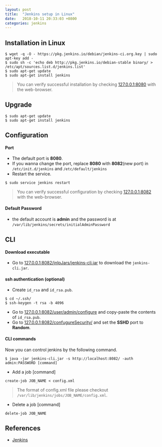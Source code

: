 ```yaml
---
layout: post
title:  "Jenkins setup in Linux"
date:   2018-10-11 20:33:03 +0800
categories: jenkins 
---
```

## Installation in Linux
```
$ wget -q -O - https://pkg.jenkins.io/debian/jenkins-ci.org.key | sudo apt-key add -
$ sudo sh -c 'echo deb http://pkg.jenkins.io/debian-stable binary/ > /etc/apt/sources.list.d/jenkins.list'
$ sudo apt-get update
$ sudo apt-get install jenkins
```
> You can verify successful installation by checking [127.0.0.1:8080]() with the web-browser.

## Upgrade
```
$ sudo apt-get update
$ sudo apt-get install jenkins
```
## Configuration
#### Port
- The default port is __8080__.
- If you wanna change the port, replace __8080__ with  __8082__(new port) in `/etc/init.d/jenkins` and `/etc/default/jenkins` 
- Restart the service.

```
$ sudo service jenkins restart
```
> You can verify successful configuration by checking [127.0.0.1:8082]() with the web-browser.

#### Default Password
- the default account is __admin__ and the password is at `/var/lib/jenkins/secrets/initialAdminPassword`

## CLI
#### Download executable
- Go to [127.0.0.1:8082/jnlpJars/jenkins-cli.jar]() to download the `jenkins-cli.jar`.

#### ssh authentication (optional)
- Create `id_rsa` and `id_rsa.pub`.

```
$ cd ~/.ssh/
$ ssh-keygen -t rsa -b 4096
```
- Go to [127.0.0.1:8082/user/admin/configure]() and copy-paste the contents of `id_rsa.pub`.
- Go to [127.0.0.1:8082/confugureSecurity/]() and set the __SSHD__ port to __Random__.


#### CLI commands
Now you can control jenkins by the following command.
```
$ java -jar jenkins-cli.jar -s http://localhost:8082/ -auth admin:PASSWORD [command]
```
- Add a job [command]

```
create-job JOB_NAME < config.xml
```
> The format of config.xml file please checkout `/var/lib/jenkins/jobs/JOB_NAME/config.xml`.

- Delete a job [command]

```
delete-job JOB_NAME 
```

## References
- [Jenkins](https://jenkins.io/)